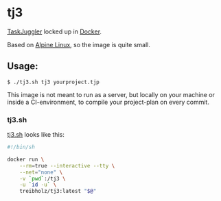 # tj3

[TaskJuggler](http://www.taskjuggler.org) locked up in [Docker](https://www.docker.com/).

Based on [Alpine Linux](https://alpinelinux.org/), so the image is quite small.

## Usage:

```
$ ./tj3.sh tj3 yourproject.tjp
```

This image is not meant to run as a server, but locally on your machine or
inside a CI-environment, to compile your project-plan on every commit.

### tj3.sh

[tj3.sh](https://raw.githubusercontent.com/treibholz/docker-taskjuggler/master/tj3.sh) looks like this:

```sh
#!/bin/sh

docker run \
    --rm=true --interactive --tty \
    --net="none" \
    -v `pwd`:/tj3 \
    -u `id -u` \
    treibholz/tj3:latest "$@"
```

